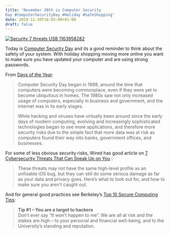 ```yaml
---
title: 'November 30th is Computer Security
Day #ComputerSecurityDay #Holiday #SafeShopping'
date: 2019-11-30T16:03:00+01:00
draft: false
---
```


[![Security 7 threats USB 1163958282](https://cdn-blog.adafruit.com/uploads/2019/11/Security-7-threats-USB-1163958282.jpg "Security-7-threats-USB-1163958282.jpg")](https://www.wired.com/story/cybersecurity-threats-that-can-sneak-up-on-you/)

Today is [Computer Security Day](https://nationaldaycalendar.com/computer-security-day-november-30/) and its a good reminder to think about the safety of your system. With holiday shopping moving more online you want to make sure you have updated your computer and are using strong passwords.

From [Days of the Year](https://www.daysoftheyear.com/days/computer-security-day/):

> Computer Security Day began in 1988, around the time that computers were becoming commonplace, even if they were yet to become ubiquitous in homes. The 1980s saw not only increased usage of computers, especially in business and government, and the internet was in its early stages.
> 
> While hacking and viruses have virtually been around since the early days of modern computing, evolving and increasingly sophisticated technologies began to see more applications, and therefore more security risks due to the simple fact that more data was at risk as computers found their way into banks, government offices, and businesses.

For some of less obvious security risks, Wired has good article on [7 Cybersecurity Threats That Can Sneak Up on You](https://www.wired.com/story/cybersecurity-threats-that-can-sneak-up-on-you/) :

> These threats may not have the same high-level profile as an unfixable iOS bug, but they can still do some serious damage as far as your data and privacy goes. Here’s what to look out for, and how to make sure you aren’t caught out.

And for general good practices see Berkeley’s [Top 10 Secure Computing Tips](https://security.berkeley.edu/resources/best-practices-how-to-articles/top-10-secure-computing-tips):

> **Tip #1 – You are a target to hackers**  
> Don’t ever say “It won’t happen to me”. We are all at risk and the stakes are high – to your personal and financial well-being, and to the University’s standing and reputation.